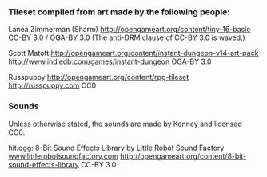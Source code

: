 ### Tileset compiled from art made by the following people:

Lanea Zimmerman (Sharm)
http://opengameart.org/content/tiny-16-basic
CC-BY 3.0 / OGA-BY 3.0
(The anti-DRM clause of CC-BY 3.0 is waved.)

Scott Matott
http://opengameart.org/content/instant-dungeon-v14-art-pack
http://www.indiedb.com/games/instant-dungeon
OGA-BY 3.0

Russpuppy
http://opengameart.org/content/rpg-tileset
http://russpuppy.com
CC0


### Sounds

Unless otherwise stated, the sounds are made by Kenney and licensed CC0.

hit.ogg:
8-Bit Sound Effects Library by Little Robot Sound Factory
www.littlerobotsoundfactory.com
http://opengameart.org/content/8-bit-sound-effects-library
CC-BY 3.0

